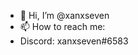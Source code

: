 - 👋 Hi, I’m @xanxseven
- 📫 How to reach me:
- Discord: xanxseven#6583

<!---
xanxseven/xanxseven is a ✨ special ✨ repository because its `README.md` (this file) appears on your GitHub profile.
You can click the Preview link to take a look at your changes.
--->
